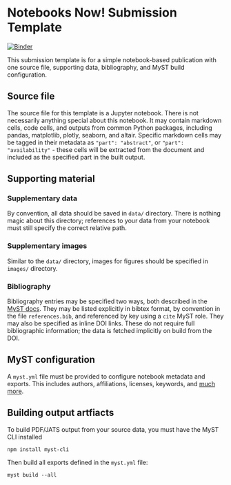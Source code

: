 # Notebooks Now! Submission Template

[![Binder](https://mybinder.org/badge_logo.svg)](https://mybinder.org/v2/gh/Notebooks-Now/submission-myst-lite/HEAD?labpath=la-palma-visualization.ipynb)

This submission template is for a simple notebook-based publication with one source file, supporting data, bibliography, and MyST build configuration.

## Source file

The source file for this template is a Jupyter notebook. There is not necessarily anything special about this notebook. It may contain markdown cells, code cells, and outputs from common Python packages, including pandas, matplotlib, plotly, seaborn, and altair. Specific markdown cells may be tagged in their metadata as `"part": "abstract"`, or `"part": "availability"` - these cells will be extracted from the document and included as the specified part in the built output.

## Supporting material

### Supplementary data

By convention, all data should be saved in `data/` directory. There is nothing magic about this directory; references to your data from your notebook must still specify the correct relative path.

### Supplementary images

Similar to the `data/` directory, images for figures should be specified in `images/` directory.

### Bibliography

Bibliography entries may be specified two ways, both described in the [MyST docs](https://myst-tools.org/docs/mystjs/citations). They may be listed explicitly in bibtex format, by convention in the file `references.bib`, and referenced by key using a `cite` MyST role. They may also be specified as inline DOI links. These do not require full bibliographic information; the data is fetched implicitly on build from the DOI.

## MyST configuration

A `myst.yml` file must be provided to configure notebook metadata and exports. This includes authors, affiliations, licenses, keywords, and [much more](https://myst-tools.org/docs/mystjs/frontmatter).

## Building output artfiacts

To build PDF/JATS output from your source data, you must have the MyST CLI installed

```
npm install myst-cli
```

Then build all exports defined in the `myst.yml` file:

```
myst build --all
```
